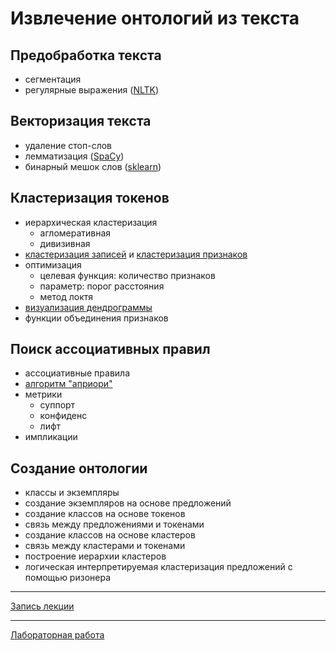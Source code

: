 # Извлечение онтологий из текста

## Предобработка текста
- сегментация
- регулярные выражения ([NLTK](https://www.nltk.org/))

## Векторизация текста
- удаление стоп-слов
- лемматизация ([SpaCy](https://spacy.io/models/ru))
- бинарный мешок слов ([sklearn](https://scikit-learn.org/stable/modules/generated/sklearn.feature_extraction.text.CountVectorizer.html))

## Кластеризация токенов
- иерархическая кластеризация
  - агломеративная
  - дивизивная
- [кластеризация записей](https://scikit-learn.org/stable/modules/generated/sklearn.cluster.AgglomerativeClustering.html) и [кластеризация признаков](https://scikit-learn.org/stable/modules/generated/sklearn.cluster.FeatureAgglomeration.html)
- оптимизация
  - целевая функция: количество признаков
  - параметр: порог расстояния
  - метод локтя
- [визуализация дендрограммы](https://scikit-learn.org/stable/auto_examples/cluster/plot_agglomerative_dendrogram.html)
- функции объединения признаков

## Поиск ассоциативных правил
- ассоциативные правила
- [алгоритм "априори"](http://rasbt.github.io/mlxtend/api_subpackages/mlxtend.frequent_patterns/#association_rules)
- метрики
  - суппорт
  - конфиденс
  - лифт
- импликации

## Создание онтологии
- классы и экземпляры
- создание экземпляров на основе предложений
- создание классов на основе токенов
- связь между предложениями и токенами
- создание классов на основе кластеров
- связь между кластерами и токенами
- построение иерархии кластеров
- логическая интерпретируемая кластеризация предложений с помощью ризонера

---
[Запись лекции](https://youtu.be/klX6o2_SoJ8)

---
[Лабораторная работа](https://github.com/ldrbmrtv/hybrid_ai_course/blob/main/text2onto/task.md)

